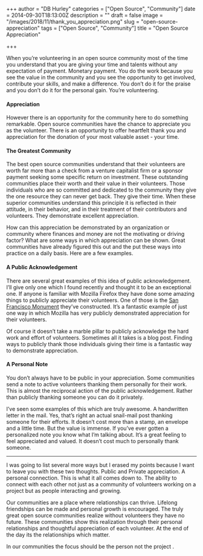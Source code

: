 +++
author = "DB Hurley"
categories = ["Open Source", "Community"]
date = 2014-09-30T18:13:00Z
description = ""
draft = false
image = "/images/2018/11/thank_you_appreciation.png"
slug = "open-source-appreciation"
tags = ["Open Source", "Community"]
title = "Open Source Appreciation"

+++


When you’re volunteering in an open source community most of the time you understand that you are giving your time and talents without any expectation of payment. Monetary payment. You do the work because you see the value in the community and you see the opportunity to get involved, contribute your skills, and make a difference. You don’t do it for the praise and you don’t do it for the personal gain. You’re volunteering.

#### Appreciation

However there is an opportunity for the community here to do something remarkable. Open source communities have the chance to appreciate you as the volunteer. There is an opportunity to offer heartfelt thank you and appreciation for the donation of your most valuable asset - your time.

#### The Greatest Community

The best open source communities understand that their volunteers are worth far more than a check from a venture capitalist firm or a sponsor payment seeking some specific return on investment. These outstanding communities place their worth and their value in their volunteers. Those individuals who are so committed and dedicated to the community they give the one resource they can never get back. They give their time. When these superior communities understand this principle it is reflected in their attitude, in their behavior, and in their treatment of their contributors and volunteers. They demonstrate excellent appreciation.

How can this appreciation be demonstrated by an organization or community where finances and money are not the motivating or driving factor? What are some ways in which appreciation can be shown. Great communities have already figured this out and the put these ways into practice on a daily basis. Here are a few examples.

#### A Public Acknowledgement

There are several great examples of this idea of public acknowledgement. I’ll give only one which I found recently and thought it to be an exceptional one. If anyone is familiar with Mozilla Firefox they have done some amazing things to publicly appreciate their volunteers. One of those is the [San Francisco Monument](https://air.mozilla.org/monument/) they’ve constructed. It’s a fantastic example of just one way in which Mozilla has very publicly demonstrated appreciation for their volunteers.

Of course it doesn’t take a marble pillar to publicly acknowledge the hard work and effort of volunteers. Sometimes all it takes is a blog post. Finding ways to publicly thank those individuals giving their time is a fantastic way to demonstrate appreciation.

#### A Personal Note

You don’t always have to be public in your appreciation. Some communities send a note to active volunteers thanking them personally for their work. This is almost the reciprocal action of the public acknowledgement. Rather than publicly thanking someone you can do it privately.

I’ve seen some examples of this which are truly awesome. A handwritten letter in the mail. Yes, that’s right an actual snail-mail post thanking someone for their efforts. It doesn’t cost more than a stamp, an envelope and a little time. But the value is immense. If you’ve ever gotten a personalized note you know what I’m talking about. It’s a great feeling to feel appreciated and valued. It doesn’t cost much to personally thank someone.

---

I was going to list several more ways but I erased my points because I want to leave you with these two thoughts. Public and Private appreciation. A personal connection. This is what it all comes down to. The ability to connect with each other not just as a community of volunteers working on a project but as people interacting and growing.

Our communities are a place where relationships can thrive. Lifelong friendships can be made and personal growth is encouraged. The truly great open source communities realize without volunteers they have no future. These communities show this realization through their personal relationships and thoughtful appreciation of each volunteer. At the end of the day its the relationships which matter.

In our communities the focus should be the person not the project .

